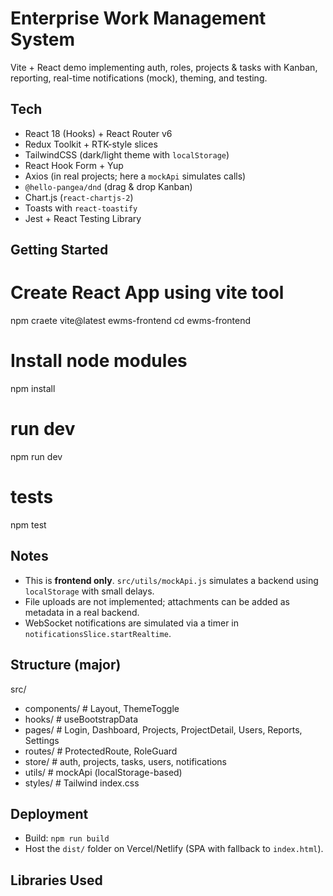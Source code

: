 # Enterprise Work Management System 

Vite + React demo implementing auth, roles, projects & tasks with Kanban, reporting, real-time notifications (mock), theming, and testing.

## Tech
- React 18 (Hooks) + React Router v6
- Redux Toolkit + RTK-style slices
- TailwindCSS (dark/light theme with `localStorage`)
- React Hook Form + Yup
- Axios (in real projects; here a `mockApi` simulates calls)
- `@hello-pangea/dnd` (drag & drop Kanban)
- Chart.js (`react-chartjs-2`)
- Toasts with `react-toastify`
- Jest + React Testing Library

## Getting Started
# Create React App using vite tool
npm craete vite@latest ewms-frontend
cd ewms-frontend

# Install node modules
npm install

# run dev
npm run dev

# tests
npm test

## Notes
- This is **frontend only**. `src/utils/mockApi.js` simulates a backend using `localStorage` with small delays.
- File uploads are not implemented; attachments can be added as metadata in a real backend.
- WebSocket notifications are simulated via a timer in `notificationsSlice.startRealtime`.

## Structure (major)
src/
 - components/       # Layout, ThemeToggle
 - hooks/            # useBootstrapData
 - pages/            # Login, Dashboard, Projects, ProjectDetail, Users, Reports, Settings
 - routes/           # ProtectedRoute, RoleGuard
 - store/            # auth, projects, tasks, users, notifications
 - utils/            # mockApi (localStorage-based)
 - styles/           # Tailwind index.css

## Deployment
- Build: `npm run build`
- Host the `dist/` folder on Vercel/Netlify (SPA with fallback to `index.html`).

## Libraries Used


